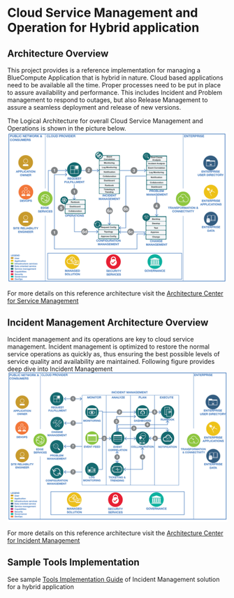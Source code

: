 # Cloud Service Management and Operation for Hybrid application


## Architecture Overview
This project provides is a reference implementation for managing a BlueCompute Application that is hybrid in nature.
Cloud based applications need to be available all the time. Proper processes need to be put in place to assure availability and performance. This includes Incident and Problem management to respond to outages, but also Release Management to assure a seamless deployment and release of new versions.

  The Logical Architecture for overall Cloud Service Management and Operations is shown in the picture below.
   ![CSMO Architecture](static/imgs/Cloud_Service_Management_Overview.png?raw=true)  

For more details on this reference architecture visit the [Architecture Center for Service Management](https://developer.ibm.com/architecture/serviceManagement)

## Incident Management Architecture Overview

Incident management and its operations are key to cloud service management. Incident management is optimized to restore the normal service operations as quickly as, thus ensuring the best possible levels of service quality and availability are maintained. Following figure provides deep dive into Incident Management 
![CSMO Incident Management Architecture](static/imgs/Cloud_Service_Management-Incident_Management.png?raw=true)  

For more details on this reference architecture visit the [Architecture Center for Incident Management](https://developer.ibm.com/architecture/gallery/incidentManagement)


## Sample Tools Implementation

See sample [Tools Implementation Guide](doc/README.md) of Incident Management solution for a hybrid application


 


